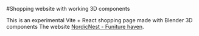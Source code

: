 #Shopping website with working 3D components

This is an experimental Vite + React shopping page made with Blender 3D components
The website [NordicNest - Funiture haven](https://ducnapan.github.io/cos30049/).
